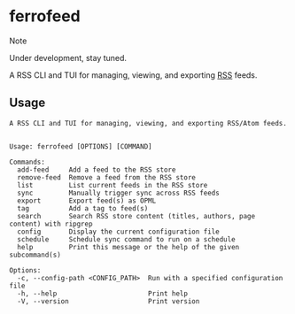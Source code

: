 # ferrofeed

> [!NOTE]
> Under development, stay tuned.

A RSS CLI and TUI for managing, viewing, and exporting
[RSS](https://en.wikipedia.org/wiki/RSS) feeds.

## Usage

```text
A RSS CLI and TUI for managing, viewing, and exporting RSS/Atom feeds.


Usage: ferrofeed [OPTIONS] [COMMAND]

Commands:
  add-feed     Add a feed to the RSS store
  remove-feed  Remove a feed from the RSS store
  list         List current feeds in the RSS store
  sync         Manually trigger sync across RSS feeds
  export       Export feed(s) as OPML
  tag          Add a tag to feed(s)
  search       Search RSS store content (titles, authors, page content) with ripgrep
  config       Display the current configuration file
  schedule     Schedule sync command to run on a schedule
  help         Print this message or the help of the given subcommand(s)

Options:
  -c, --config-path <CONFIG_PATH>  Run with a specified configuration file
  -h, --help                       Print help
  -V, --version                    Print version
```
